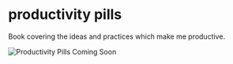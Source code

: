 # productivity pills
Book covering the ideas and practices which make me productive.

![Productivity Pills Coming Soon](https://i.imgur.com/QkkTeSy.png "Productivity Pills Coming Soon")
